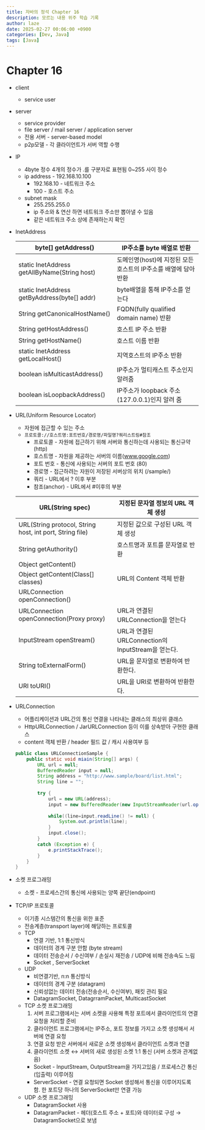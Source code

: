 ```yaml
---
title: 자바의 정석 Chapter 16
description: 모르는 내용 위주 학습 기록
author: laze
date: 2025-02-27 00:06:00 +0900
categories: [Dev, Java]
tags: [Java]
---
```

# Chapter 16

- client
    - service user
- server
    - service provider
    - file server / mail server / application server
    - 전용 서버 - server-based model
    - p2p모델 - 각 클라이언트가 서버 역할 수행
- IP
    - 4byte 정수 4개의 정수가 .를 구분자로 표현됨 0~255 사이 정수
    - ip address - 192.168.10.100
        - 192.168.10 - 네트워크 주소
        - 100 - 호스트 주소
    - subnet mask
        - 255.255.255.0
        - ip 주소와 & 연산 하면 네트워크 주소만 뽑아낼 수 있음
        - 같은 네트워크 주소 상에 존재하는지 확인
- InetAddress
    
    
    | byte[] getAddress() | IP주소를 byte 배열로 반환 |
    | --- | --- |
    | static InetAddress getAllByName(String host) | 도메인명(host)에 지정된 모든 호스트의 IP주소를 배열에 담아 반환 |
    | static InetAddress getByAddress(byte[] addr) | byte배열을 통해 IP주소를 얻는다 |
    | String getCanonicalHostName() | FQDN(fully qualified domain name) 반환 |
    | String getHostAddress() | 호스트 IP 주소 반환 |
    | String getHostName() | 호스트 이름 반환 |
    | static InetAddress getLocalHost() | 지역호스트의 IP주소 반환 |
    | boolean isMulticastAddress() | IP주소가 멀티캐스트 주소인지 알려줌 |
    | boolean isLoopbackAddress() | IP주소가 loopback 주소 (127.0.0.1)인지 알려 줌 |
- URL(Uniform Resource Locator)
    - 자원에 접근할 수 있는 주소
    - `프로토콜://호스트명:포트번호/경로명/파일명?쿼리스트링#참조`
        - 프로토콜 - 자원에 접근하기 위해 서버와 통신하는데 사용되는 통신규약 (http)
        - 호스트명 - 자원을 제공하는 서버의 이름(www.google.com)
        - 포트 번호 - 통신에 사용되는 서버의 포트 번호 (80)
        - 경로명 - 접근하려는 자원이 저장된 서버상의 위치 (/sample/)
        - 쿼리 - URL에서 ? 이후 부분
        - 참조(anchor) - URL에서 #이후의 부분
    
    | URL(String spec) | 지정된 문자열 정보의 URL 객체 생성 |
    | --- | --- |
    | URL(String protocol, String host, int port, String file) | 지정된 값으로 구성된 URL 객체  생성 |
    | String getAuthority() | 호스트명과 포트를 문자열로 반환 |
    | Object getContent()
    Object getContent(Class[] classes) | URL의 Content 객체 반환 |
    | URLConnection openConnection()
    URLConnection openConnection(Proxy proxy) | URL과 연결된 URLConnection을 얻는다 |
    | InputStream openStream() | URL과 연결된 URLConnection의 InputStream을 얻는다. |
    | String toExternalForm() | URL을 문자열로 변환하여 반환한다. |
    | URI toURI() | URL을 URI로 변환하여 반환한다. |
- URLConnection
    - 어플리케이션과 URL간의 통신 연결을 나타내는 클래스의 최상위 클래스
    - HttpURLConnection / JarURLConnection 등이 이를 상속받아 구현한 클래스
    - content 객체 반환 / header 필드 값 / 캐시 사용여부 등
    
    ```java
    public class URLConnectionSample {
    	public static void miain(String[] args) {
    		URL url = null;
    		BufferedReader input = null;
    		String address = "http://www.sample/board/list.html";
    		String line = "";
    		
    		try {
    			url = new URL(address);
    			input = new BufferedReader(new InputStreamReader(url.openStream()));
    			
    			while((line=input.readLine() != null) {
    				System.out.println(line);
    			}
    			input.close();
    		}
    		catch (Exception e) {
    			e.printStackTrace();
    		}
    	}
    }
    ```
    
- 소켓 프로그래밍
    - 소켓 - 프로세스간의 통신에 사용되는 양쪽 끝단(endpoint)
- TCP/IP 프로토콜
    - 이기종 시스템간의 통신을 위한 표준
    - 전송계층(transport layer)에 해당하는 프로토콜
    - TCP
        - 연결 기반, 1:1 통신방식
        - 데이터의 경계 구분 안함 (byte stream)
        - 데이터 전송순서 / 수신여부 / 손실시 재전송 / UDP에 비해 전송속도 느림
        - Socket , ServerSocket
    - UDP
        - 비연결기반, n:n 통신방식
        - 데이터의 경계 구분 (datagram)
        - 신뢰성없는 데이터 전송(전송순서, 수신여부), 패킷 관리 필요
        - DatagramSocket, DatagrramPacket, MulticastSocket
    - TCP 소켓 프로그래밍
        1. 서버 프로그램에서는 서버 소켓을 사용해 특정 포트에서 클라이언트의 연결요청을 처리할 준비
        2. 클라이언트 프로그램에서는 IP주소, 포트 정보를 가지고 소켓 생성해서 서버에 연결 요청
        3. 연결 요청 받은 서버에서 새로운 소켓 생성해서 클라이언트 소켓과 연결
        4. 클라이언트 소켓 ↔ 서버의 새로 생성된 소켓 1:1 통신 (서버 소켓과 관계없음)
        - Socket - InputStream, OutputStream을 가지고있음 / 프로세스간 통신(입출력) 이루어짐
        - ServerSocket - 연결 요청되면 Socket 생성해서 통신을 이루어지도록 함. 한 포트당 하나의 ServerSocket만 연결 가능
    - UDP 소켓 프로그래밍
        - DatagramSocket 사용
        - DatagramPacket - 헤더(호스트 주소 + 포트)와 데이터로 구성 → DatagramSocket으로 보냄